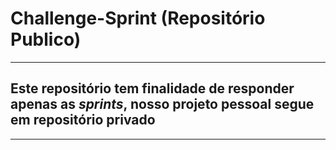 # Challenge-Sprint (Repositório Publico)


---

## Este repositório tem finalidade de responder apenas as *sprints*, nosso projeto pessoal segue em repositório privado

---
